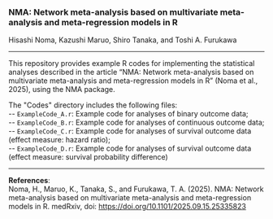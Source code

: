 ### NMA: Network meta-analysis based on multivariate meta-analysis and meta-regression models in R

Hisashi Noma, Kazushi Maruo, Shiro Tanaka, and Toshi A. Furukawa

---

This repository provides example R codes for implementing the statistical analyses described in the article “NMA: Network meta-analysis based on multivariate meta-analysis and meta-regression models in R” (Noma et al., 2025), using the NMA package.

The "Codes" directory includes the following files:  
-- `ExampleCode_A.r`: Example code for analyses of binary outcome data;  
-- `ExampleCode_B.r`: Example code for analyses of continuous outcome data;  
-- `ExampleCode_C.r`: Example code for analyses of survival outcome data (effect measure: hazard ratio);  
-- `ExampleCode_D.r`: Example code for analyses of survival outcome data (effect measure: survival probability difference)

---

**References**:  
Noma, H., Maruo, K., Tanaka, S., and Furukawa, T. A. (2025). NMA: Network meta-analysis based on multivariate meta-analysis and meta-regression models in R. medRxiv, doi: https://doi.org/10.1101/2025.09.15.25335823
